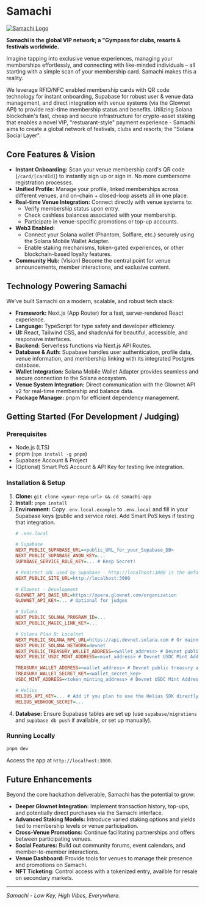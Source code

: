 # Samachi

[![Samachi Logo](placeholder.png)](https://samachi.com) 

**Samachi is the global VIP network; a "Gympass for clubs, resorts & festivals worldwide.**

Imagine tapping into exclusive venue experiences, managing your memberships effortlessly, and connecting with like-minded individuals – all starting with a simple scan of your membership card. Samachi makes this a reality.

We leverage RFID/NFC enabled membership cards with QR code technology for instant onboarding, Supabase for robust user & venue data management, and direct integration with venue systems (via the Glownet API) to provide real-time membership status and benefits. Utilizing Solana blockchain's fast, cheap and secure infrastructure for crypto-asset staking that enables a novel VIP, "restuarant-style" payment experience - Samachi aims to create a global network of festivals, clubs and resorts; the "Solana Social Layer".

## Core Features & Vision

*   **Instant Onboarding:** Scan your venue membership card\'s QR code (`/card/[cardId]`) to instantly sign up or sign in. No more cumbersome registration processes.
*   **Unified Profile:** Manage your profile, linked memberships across different venues, and on-chain + closed-loop assets all in one place.
*   **Real-time Venue Integration:** Connect directly with venue systems to:
    *   Verify membership status upon entry.
    *   Check cashless balances associated with your membership.
    *   Participate in venue-specific promotions or top-up accounts.
*   **Web3 Enabled:**
    *   Connect your Solana wallet (Phantom, Solflare, etc.) securely using the Solana Mobile Wallet Adapter.
    *   Enable staking mechanisms, token-gated experiences, or other blockchain-based loyalty features.
*   **Community Hub:** (Vision) Become the central point for venue announcements, member interactions, and exclusive content.

## Technology Powering Samachi

We\'ve built Samachi on a modern, scalable, and robust tech stack:

*   **Framework:** Next.js (App Router) for a fast, server-rendered React experience.
*   **Language:** TypeScript for type safety and developer efficiency.
*   **UI:** React, Tailwind CSS, and shadcn/ui for beautiful, accessible, and responsive interfaces.
*   **Backend:** Serverless functions via Next.js API Routes.
*   **Database & Auth:** Supabase handles user authentication, profile data, venue information, and membership linking with its integrated Postgres database.
*   **Wallet Integration:** Solana Mobile Wallet Adapter provides seamless and secure connection to the Solana ecosystem.
*   **Venue System Integration:** Direct communication with the Glownet API v2 for real-time membership and balance data.
*   **Package Manager:** pnpm for efficient dependency management.

## Getting Started (For Development / Judging)

### Prerequisites

*   Node.js (LTS)
*   pnpm (`npm install -g pnpm`)
*   Supabase Account & Project
*   (Optional) Smart PoS Account & API Key for testing live integration.

### Installation & Setup

1.  **Clone:** `git clone <your-repo-url> && cd samachi-app`
2.  **Install:** `pnpm install`
3.  **Environment:** Copy `.env.local.example` to `.env.local` and fill in your Supabase keys (public and service role). Add Smart PoS keys if testing that integration.
    ```ini
    # .env.local

    # Supabase
    NEXT_PUBLIC_SUPABASE_URL=<public_URL_for_your_Supabase_DB>
    NEXT_PUBLIC_SUPABASE_ANON_KEY=...
    SUPABASE_SERVICE_ROLE_KEY=... # Keep Secret!

    # Redirect URL used by Supabase - http://localhost:3000 is the default dev URL
    NEXT_PUBLIC_SITE_URL=http://localhost:3000

    # Glownet - Development
    GLOWNET_API_BASE_URL=https://opera.glownet.com/organization
    GLOWNET_API_KEY=... # Optional for judges

    # Solana
    NEXT_PUBLIC_SOLANA_PROGRAM_ID=...
    NEXT_PUBLIC_MAGIC_LINK_KEY=...

    # Solana Plan B: Localnet
    NEXT_PUBLIC_SOLANA_RPC_URL=https://api.devnet.solana.com # Or mainnet: https://api.mainnet-beta.solana.com
    NEXT_PUBLIC_SOLANA_NETWORK=devnet
    NEXT_PUBLIC_TREASURY_WALLET_ADDRESS=<wallet_address> # Devnet public treasury address
    NEXT_PUBLIC_USDC_MINT_ADDRESS=<mint_address> # Devnet USDC Mint Address

    TREASURY_WALLET_ADDRESS=<wallet_address> # Devnet public treasury address
    TREASURY_WALLET_SECRET_KEY=<wallet_secret_key>
    USDC_MINT_ADDRESS=<token_minting_address> # Devnet USDC Mint Address
    
    # Helius
    HELIUS_API_KEY=... # Add if you plan to use the Helius SDK directly later, not strictly needed for webhook secret verification
    HELIUS_WEBHOOK_SECRET=...
    ```
4.  **Database:** Ensure Supabase tables are set up (use `supabase/migrations` and `supabase db push` if available, or set up manually).

### Running Locally

```bash
pnpm dev
```

Access the app at `http://localhost:3000`.

## Future Enhancements

Beyond the core hackathon deliverable, Samachi has the potential to grow:

*   **Deeper Glownet Integration:** Implement transaction history, top-ups, and potentially direct purchases via the Samachi interface.
*   **Advanced Staking Models:** Introduce varied staking options and yields tied to membership levels or venue participation.
*   **Cross-Venue Promotions:** Continue facilitating partnerships and offers between participating venues.
*   **Social Features:** Build out community forums, event calendars, and member-to-member interactions.
*   **Venue Dashboard:** Provide tools for venues to manage their presence and promotions on Samachi.
*   **NFT Ticketing:** Control access with a tokenized entry, availble for resale on secondary markets.

---

*Samachi - Low Key, High Vibes, Everywhere.*
